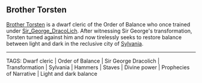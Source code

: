 ## Brother Torsten

[Brother Torsten](../People/Brother_Torsten.md) is a dwarf cleric of the Order of Balance who once trained under [Sir_George_DracoLich](Sir_George_DracoLich.md). After witnessing Sir George's transformation, Torsten turned against him and now tirelessly seeks to restore balance between light and dark in the reclusive city of [Sylvania](../Places/Sylvania.md).


---
TAGS: Dwarf cleric | Order of Balance | Sir George Dracolich | Transformation | Sylvania | Hammers | Staves | Divine power | Prophecies of Narrative | Light and dark balance

